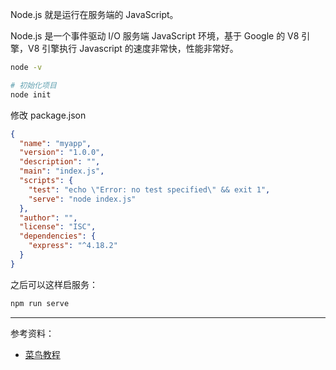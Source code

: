 
Node.js 就是运行在服务端的 JavaScript。

Node.js 是一个事件驱动 I/O 服务端 JavaScript 环境，基于 Google 的 V8 引擎，V8 引擎执行 Javascript 的速度非常快，性能非常好。


```bash
node -v
```

```bash
# 初始化项目
node init 
```

修改 package.json

```json
{
  "name": "myapp",
  "version": "1.0.0",
  "description": "",
  "main": "index.js",
  "scripts": {
    "test": "echo \"Error: no test specified\" && exit 1",
    "serve": "node index.js"
  },
  "author": "",
  "license": "ISC",
  "dependencies": {
    "express": "^4.18.2"
  }
}
```

之后可以这样启服务：

```bash
npm run serve
```



------------

参考资料：
- [菜鸟教程](https://www.runoob.com/nodejs/nodejs-tutorial.html)